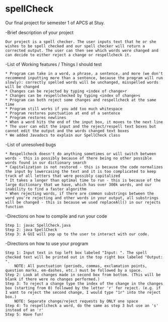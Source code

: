 # spellCheck
Our final project for semester 1 of APCS at Stuy.

-Brief description of your project

    Our project is a spell checker. The user inputs text that he or she wishes to be spell checked and our spell checker will return a corrected output. The user can then see which words were changed and can decide to either reject a change or respellcheck it.

-List of Working features / Things I should test

    * Program can take in a word, a phrase, a sentence, and more (we don't recommend inputting more than a sentence, because the program will run slowly): correctly spelled words will be unchanged, misspelled words will be changed
    * Changes can be rejected by typing <index of change>r
    * Changes can be respellchecked by typing <index of change>s
    * Program can both reject some changes and respellcheck at the same time
    * Program still works if you add too much whitespace
    * Program restores punctuation at end of a sentence
    * Program restores newlines
    * When a word hits the end of the input box, it moves to the next line
    * The user can edit the input and the reject/respell text boxes but cannot edit the output and the words changed text boxes
    * We added Javadocs to explain our SpellCheck class

-List of unresolved bugs

    * Respellcheck doesn't do anything sometimes or will switch between words - this is possibly because of there being no other possible words found in our dictionary search
    * Capitalization is not restored - this is because the code normalizes the input by lowercasing the text and it is too complicated to keep track of all letters that were possibly capitalized
    * It takes a longer than optimal time to run - this is because of the large dictionary that we have, which has over 300k words, and our inability to find a faster algorithm
    * When rejecting words, if there are common substrings between the word you're rejecting and other words in your output, all substrings will be changed - this is because we used replaceAll() in our rejects function

-Directions on how to compile and run your code 

    Step 1: javac SpellCheck.java
    Step 2: java SpellCheck
    Step 3: A GUI will pop up to the user to interact with our code.

-Directions on how to use your program

    Step 1: Input text in top left box labeled "Input: ". The spell checked text will be printed out in the top right box labeled "Output: ".
        NOTE: All punctuation (periods, commas, exclamation points, question marks, em-dashes, etc.) must be followed by a space.
    Step 2: Look at changes made in second box from bottom. (This will be blank if there were no changes performed.)
    Step 3: To reject a change type the index of the change in the changes box (starting from 0) followed by the letter 'r' for reject. (e.g. if I want to reject the second change, I would type "1r" into the reject box.)
        NOTE: Separate change/reject requests by ONLY one space
    Step 4: To respellcheck a word, do the same as step 3 but use an 's' instead of an 'r'
    Step 5: Have fun!
